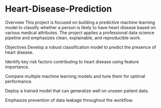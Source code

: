 # Heart-Disease-Prediction

 Overview
This project is focused on building a predictive machine learning model to classify whether a person is likely to have heart disease based on various medical attributes. The project applies a professional data science pipeline and emphasizes clean, explainable, and reproducible work.

 Objectives
Develop a robust classification model to predict the presence of heart disease.

Identify key risk factors contributing to heart disease using feature importance.

Compare multiple machine learning models and tune them for optimal performance.

Deploy a trained model that can generalize well on unseen patient data.

Emphasize prevention of data leakage throughout the workflow.

